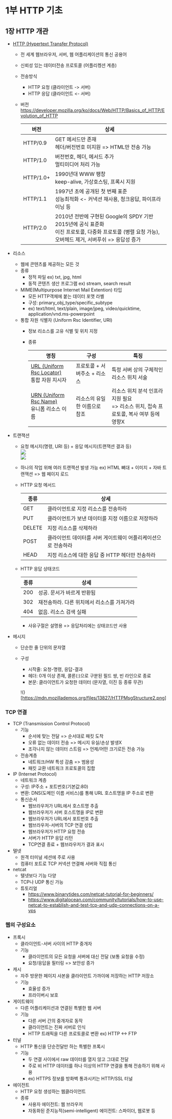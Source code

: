 
# 1부 HTTP 기초

## 1장 HTTP 개관
+ [HTTP (Hypertext Transfer Protocol)](https://developer.mozilla.org/ko/docs/Web/HTTP/Overview)
  - 전 세계 웹브라우저, 서버, 웹 어플리케이션의 통신 공용어
  - 신뢰성 있는 데이터전송 프로토콜 (어플리켕션 계층)
  - 전송방식
    * HTTP 요청 (클라이언트 -> 서버)
    * HTTP 응답 (클라이언트 <- 서버)
  - 버전
    https://developer.mozilla.org/ko/docs/Web/HTTP/Basics_of_HTTP/Evolution_of_HTTP

    |버전|상세|
    |---|---|
    |HTTP/0.9 |GET 메서드만 존재 <br> 헤더/버전번호 미지원 => HTML만 전송 가능|
    |HTTP/1.0 |버전번호, 헤더, 메서드 추가 <br> 멀티미디어 처리 가능|
    |HTTP/1.0+ |1990년대 WWW 팽창 <br> keep-alive, 가상호스팅, 프록시 지원|
    |HTTP/1.1 |1997년 초에 공개된 첫 번째 표준 <br> 성능최적화 <- 커낵션 재사용, 청크응답, 파이프라이닝 등|
    |HTTP/2.0 |2010년 전반에 구현된 Google의 SPDY 기반 <br> 2015년에 공식 표준화 <br> 이진 프로토콜, 다중화 프로토콜 (병렬 요청 가능), 오버헤드 제거, 서버푸쉬 => 응답성 증가|

+ 리소스
  - 웹에 콘텐츠를 제공하는 모든 것
  - 종류
    * 정적 파일 ex) txt, jpg, html
    * 동적 콘텐츠 생산 프로그램 ex) stream, search result
  - MIME(Multipurpose Internet Mail Extention) 타입
    * 모든 HTTP객체에 붙는 데이터 포맷 라벨
    * 구성: primary_obj_type/specific_subtype
    * ex) text/html, text/plain, image/jpeg, video/quicktime, application/vnd.ms-powerpoint
  - 통합 자원 식별자 (Uniform Rsc Identifier, URI)  
    * 정보 리소스를 고유 식별 및 위치 지정 
    * 종류
     
      |명칭|구성|특징|
      |---|---|---|
      |[URL (Uniform Rsc Locator)](https://www.ietf.org/rfc/rfc2396.txt)<br>통합 자원 지시자|프로토콜 + 서버주소 + 리소스| 특정 서버 상의 구체적인 리소스 위치 서술|
      |[URN (Uniform Rsc Name)](https://www.ietf.org/rfc/rfc2141.txt)<br>유니폼 리소스 이름| 리소스의 유일한 이름으로 참조 | 리소스 위치 분석 인프라 지원 필요 <br> => 리소스 위치, 접속 프로토콜, 복사 여부 등에 영향X | 

+ 트랜잭션
  - 요청 메시지(명령, URI 등) + 응답 메시지(트랜잭션 결과 등)  
    ![](https://mdn.mozillademos.org/files/13687/HTTP_Request.png)  
    ![](https://mdn.mozillademos.org/files/13691/HTTP_Response.png)
  - 하나의 작업 위해 여러 트랜잭션 발생 가능 
    ex) HTML 뼈대 + 이미지 + 자바 트랜잭션 => 웹 페이지 로드
  - HTTP 요청 메서드
  
    |종류|상세|
    |---|---|
    |GET |클라이언트로 지정 리소스를 전송하라 |
    |PUT |클라이언트가 보낸 데이터를 지정 이름으로 저장하라 |
    |DELETE |지정 리소스를 삭제하라 |
    |POST |클라이언트 데이터를 서버 게이트웨이 어플리케이션으로 전송하라 |
    |HEAD |지정 리소스에 대한 응답 중 HTTP 헤더만 전송하라 |

  - HTTP 응답 상태코드

    |종류|상세|
    |---|---|
    |200 |성공. 문서가 바르게 반환됨 |
    |302 |재전송하라. 다른 위치에서 리소스를 가져가라 |
    |404 |없음. 리소스 검색 실패 |

    * 사유구절은 설명용 => 응답처리에는 상태코드만 사용

+ 메시지
  - 단순한 줄 단위의 문자열
  - 구성
    * 시작줄: 요청-명령, 응답-결과
    * 헤더: 0개 이상 존재, 콜론(:)으로 구분된 필드 쌍, 빈 라인으로 종료
    * 본문: 클라이언트가 요청한 데이터 (문자열, 이진 등 종류 무관)  

    !()[https://mdn.mozillademos.org/files/13827/HTTPMsgStructure2.png] 

### TCP 연결
+ TCP (Transmission Control Protocol)
  - 기능
    * 순서에 맞는 전달 => 순서대로 패킷 도착
    * 오류 없는 데이터 전송 => 메시지 유실/손상 발생X
    * 조각나지 않는 데이터 스트림 => 언제/어떤 크기로든 전송 가능
  - 전송계층 
    * 네트워크/HW 특성 감춤 => 범용성
    * 패킷 교환 네트워크 프로토콜의 집합 
+ IP (Internet Protocol)
  - 네트워크 계층
  - 구성: IP주소 + 포트번호(기본값:80)
  - 변환: DNS(도메인 이름 서비스)를 통해 URL 호스트명을 IP 주소로 변환
  - 통신순서
    * 웹브라우저가 URL에서 호스트명 추출
    * 웹브라우저가 서버 호스트명을 IP로 변환 
    * 웹브라우저가 URL에서 포트번호 추출
    * 웹브라우저-서버의 TCP 연결 성립
    * 웹브라우저가 HTTP 요청 전송
    * 서버가 HTTP 응답 리턴
    * TCP연결 종료 + 웹브라우저가 결과 표시
+ 텔넷
  - 원격 터미널 세션에 주로 사용
  - 컴퓨터 포트로 TCP 커넥션 연결해 서버와 직접 통신
+ netcat
  - 텔넷보다 기능 다양
  - TCP나 UDP 통신 가능
  - 튜토리얼
    * https://www.binarytides.com/netcat-tutorial-for-beginners/
    * https://www.digitalocean.com/community/tutorials/how-to-use-netcat-to-establish-and-test-tcp-and-udp-connections-on-a-vps 

### 웹의 구성요소
+ 프록시
  - 클라이언트-서버 사이의 HTTP 중개자
  - 기능
    * 클라이언트의 모든 요청을 서버에 대신 전달 (보통 요청을 수정)
    * 요청/응답을 필터링 => 보안성 증가
+ 캐시
  - 자주 방문한 페이지 사본을 클라이언트 가까이에 저장하는 HTTP 저장소
  - 기능
    *  효율성 증가
    *  프라이버시 보호
+ 게이트웨이
  - 다른 어플리케이션과 연결된 특별한 웹 서버 
  - 기능
    * 다른 서버 간의 중개자로 동작
    * 클라이언트는 진짜 서버로 인식
    * HTTP 트래픽을 다른 프로토콜로 변환 ex) HTTP <-> FTP
+ 터널
  - HTTP 통신을 단순전달만 하는 특별한 프록시 
  - 기능
    * 두 연결 사이에서 raw 데이터를 열지 않고 그대로 전달
    * 주로 비 HTTP 데이터를 하나 이상의 HTTP 연결을 통해 전송하기 위해 사용 
    * ex) HTTPS 정보를 방화벽 통과시키는 HTTP/SSL 터널
+ 에이전트
  - HTTP 요청 생성하는 웹클라이언트
  - 종류
    * 사용자 에이전트: 웹 브라우저
    * 자동화된 준지능적(semi-intelligent) 에이전트: 스파이더, 웹로봇 등